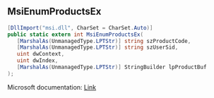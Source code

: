 ## MsiEnumProductsEx

```csharp
[DllImport("msi.dll", CharSet = CharSet.Auto)]
public static extern int MsiEnumProductsEx(
   [MarshalAs(UnmanagedType.LPTStr)] string szProductCode,
   [MarshalAs(UnmanagedType.LPTStr)] string szUserSid,
   uint dwContext,
   uint dwIndex,
   [MarshalAs(UnmanagedType.LPTStr)] StringBuilder lpProductBuf
);
```

Microsoft documentation: [Link](https://learn.microsoft.com/en-us/windows/win32/api/msi/nf-msi-msienumproductsexa)
